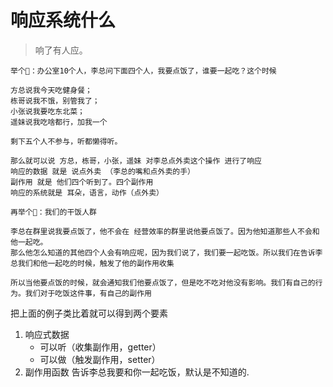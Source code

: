 # 响应系统什么

> 响了有人应。

```
举个🌰：办公室10个人，李总问下面四个人，我要点饭了，谁要一起吃？这个时候

方总说我今天吃健身餐；
栋哥说我不饿，别管我了；
小张说我要吃东北菜；
遥妹说我吃啥都行，加我一个

剩下五个人不参与，听都懒得听。

那么就可以说 方总，栋哥，小张，遥妹 对李总点外卖这个操作 进行了响应
响应的数据 就是 说点外卖 （李总的嘴和点外卖的手）
副作用 就是 他们四个听到了。四个副作用
响应的系统就是 耳朵，语言，动作（点外卖）
```

```
再举个🌰：我们的干饭人群

李总在群里说我要点饭了，他不会在 经营效率的群里说他要点饭了。因为他知道那些人不会和他一起吃。
那么他怎么知道的其他四个人会有响应呢，因为我们说了，我们要一起吃饭。所以我们在告诉李总我们和他一起吃的时候，触发了他的副作用收集

所以当他要点饭的时候，就会通知我们他要点饭了，但是吃不吃对他没有影响。我们有自己的行为。我们对于吃饭这件事，有自己的副作用

```

把上面的例子类比着就可以得到两个要素

1.  响应式数据
    - 可以听（收集副作用，getter）
    - 可以做（触发副作用，setter）
2.  副作用函数
    告诉李总我要和你一起吃饭，默认是不知道的.
